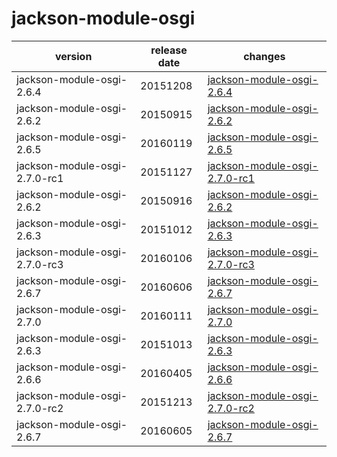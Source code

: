 # jackson-module-osgi	


|version|release date|changes|
|---|---|---|
|jackson-module-osgi-2.6.4|20151208|[jackson-module-osgi-2.6.4](./jackson-module-osgi-2.6.4-20151208.md)|
|jackson-module-osgi-2.6.2|20150915|[jackson-module-osgi-2.6.2](./jackson-module-osgi-2.6.2-20150915.md)|
|jackson-module-osgi-2.6.5|20160119|[jackson-module-osgi-2.6.5](./jackson-module-osgi-2.6.5-20160119.md)|
|jackson-module-osgi-2.7.0-rc1|20151127|[jackson-module-osgi-2.7.0-rc1](./jackson-module-osgi-2.7.0-rc1-20151127.md)|
|jackson-module-osgi-2.6.2|20150916|[jackson-module-osgi-2.6.2](./jackson-module-osgi-2.6.2-20150916.md)|
|jackson-module-osgi-2.6.3|20151012|[jackson-module-osgi-2.6.3](./jackson-module-osgi-2.6.3-20151012.md)|
|jackson-module-osgi-2.7.0-rc3|20160106|[jackson-module-osgi-2.7.0-rc3](./jackson-module-osgi-2.7.0-rc3-20160106.md)|
|jackson-module-osgi-2.6.7|20160606|[jackson-module-osgi-2.6.7](./jackson-module-osgi-2.6.7-20160606.md)|
|jackson-module-osgi-2.7.0|20160111|[jackson-module-osgi-2.7.0](./jackson-module-osgi-2.7.0-20160111.md)|
|jackson-module-osgi-2.6.3|20151013|[jackson-module-osgi-2.6.3](./jackson-module-osgi-2.6.3-20151013.md)|
|jackson-module-osgi-2.6.6|20160405|[jackson-module-osgi-2.6.6](./jackson-module-osgi-2.6.6-20160405.md)|
|jackson-module-osgi-2.7.0-rc2|20151213|[jackson-module-osgi-2.7.0-rc2](./jackson-module-osgi-2.7.0-rc2-20151213.md)|
|jackson-module-osgi-2.6.7|20160605|[jackson-module-osgi-2.6.7](./jackson-module-osgi-2.6.7-20160605.md)|
